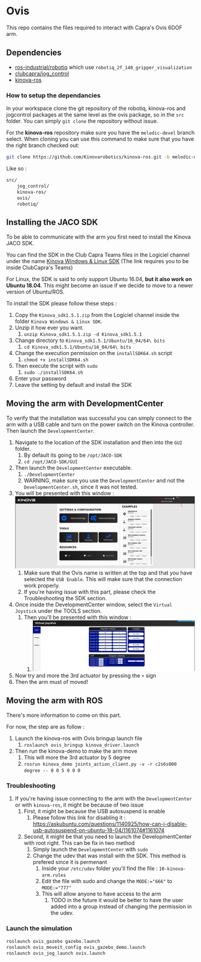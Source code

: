 # Ovis
This repo contains the files required to interact with Capra's Ovis 6DOF arm.

## Dependencies
- [ros-industrial/robotiq](https://github.com/ros-industrial/robotiq) which use `robotiq_2f_140_gripper_visualization`
- [clubcapra/jog_control](https://github.com/clubcapra/jog_control)
- [kinova-ros](https://github.com/Kinovarobotics/kinova-ros)

### How to setup the dependancies
In your workspace clone the git repository of the robotiq, kinova-ros and jogcontrol packages at the same level as the ovis package, so in the `src` folder. You can simply `git clone` the repository without issue.

For the **kinova-ros** repository make sure you have the `melodic-devel` branch select. When cloning you can use this command to make sure that you have the right branch checked out:
```bash
git clone https://github.com/Kinovarobotics/kinova-ros.git -b melodic-devel
```

 Like so :
```
src/
    jog_control/
    kinova-ros/
    ovis/
    robotiq/
```

## Installing the JACO SDK
To be able to communicate with the arm you first need to install the Kinova JACO SDK.

You can find the SDK in the Club Capra Teams files in the Logiciel channel under the name [Kinova Windows & Linux SDK](https://etsmtl365.sharepoint.com/:f:/s/CLUB-Capra-GTO365/Eii1z9mHcN9Dvc0AyOcN3OYBYrsurvhW-9wYIrKGoaCG8Q?e=gsdTq0) (The link requires you to be inside ClubCapra's Teams)

For Linux, the SDK is said to only support Ubuntu 16.04, **but it also work on Ubuntu 18.04**. This might become an issue if we decide to move to a newer version of Ubuntu/ROS.

To install the SDK please follow these steps :
1. Copy the `Kinova_sdk1.5.1.zip` from the Logiciel channel inside the folder `Kinova Windows & Linux SDK`.
2. Unzip it how ever you want.
   1. `unzip Kinova_sdk1.5.1.zip -d Kinova_sdk1.5.1`
3. Change directory to `Kinova_sdk1.5.1/Ubuntu/16_04/64\ bits`
   1. `cd Kinova_sdk1.5.1/Ubuntu/16_04/64\ bits`
4. Change the execution permission on the `installSDK64.sh` script
   1. `chmod +x installSDK64.sh`
5. Then execute the script with `sudo`
   1. `sudo ./installSDK64.sh`
6. Enter your password
7. Leave the setting by default and install the SDK

## Moving the arm with DevelopmentCenter
To verify that the installation was successful you can simply connect to the arm with a USB cable and turn on the power switch on the Kinova controller. Then launch the `DevelopmentCenter`.

1. Navigate to the location of the SDK installation and then into the `GUI` folder.
   1. By default its going to be `/opt/JACO-SDK`
   2. `cd /opt/JACO-SDK/GUI`
2. Then launch the `DevelopmentCenter` executable.
   1. `./DevelopmentCenter`
   2. WARNING, make sure you use the `DevelopmentCenter` and not the `DevelopmentCenter.sh`, since it was not tested.
3. You will be presented with this window :
    ![DevelopmentCenter_with_annotation](/doc/img/DevelopmentCenter_with_annotation.png)
    1. Make sure that the Ovis name is written at the top and that you have selected the `USB Enable`. This will make sure that the connection work properly.
    2. If you're having issue with this part, please check the Troubleshooting the SDK section.
4. Once inside the DevelopmentCenter window, select the `Virtual Joystick` under the TOOLS section.
   1. Then you'll be presented with this window :
      1. ![VirtualJoystick](/doc/img/VirtualJoystick.png)
5. Now try and more the 3rd actuator by pressing the `+` sign
6. Then the arm must of moved!

## Moving the arm with ROS
There's more information to come on this part.

For now, the step are as follow :
1. Launch the kinova-ros with Ovis bringup launch file
   1. `roslaunch ovis_bringup kinova_driver.launch`
2. Then run the kinova-demo to make the arm move
   1. This will more the 3rd actuator by 5 degree
   2. `rosrun kinova_demo joints_action_client.py -v -r c2s6s000 degree -- 0 0 5 0 0 0`

### Troubleshooting
1. If you're having issue connecting to the arm with the `DevelopmentCenter` or with `kinova-ros`, it might be because of two issue
   1. First, it might be because the USB autosuspend is enable
      1. Please follow this link for disabling it : https://askubuntu.com/questions/1140925/how-can-i-disable-usb-autosuspend-on-ubuntu-18-04/1161074#1161074
   2. Second, it might be that you need to launch the DevelopmentCenter with root right. This can be fix in two method
      1. Simply launch the `DevelopmentCenter` with `sudo`
      2. Change the udev that was install with the SDK. This method is prefered since it is permenant
         1. Inside your `/etc/udev` folder you'll find the file : `10-kinova-arm.rules`
         2. Edit the file with sudo and change the `MODE:="666"` to `MODE:="777"`
         3. This will allow anyone to have access to the arm
            1. TODO in the future it would be better to have the user added into a group instead of changing the permission in the udev.

### Launch the simulation
    roslaunch ovis_gazebo gazebo.launch
    roslaunch ovis_moveit_config ovis_gazebo_demo.launch
    roslaunch ovis_jog_launch ovis.launch
